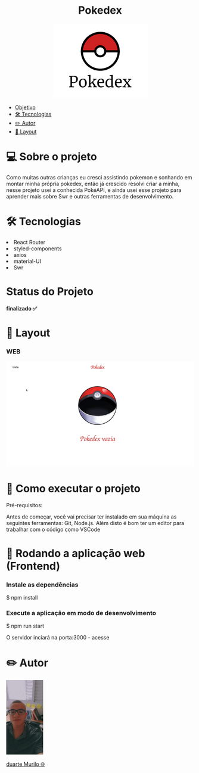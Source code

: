 

<h1 align="center">Pokedex</h1>
<p align="center">
 <img widht = '800' alt="Perfil" src = "./src/Assents/PokedexBanner.png"/>
</p>

 <ul >
  <li><a href="#objetivo">Objetivo</a></li>
  <li><a href="#tec"> 🛠  Tecnologias</a></li>
  <li><a href="#autor">✏️ Autor</a></li>
  <li><a href="#web">🎨 Layout</a></li>
 </ul>

<h1>💻  Sobre o projeto</h1>

<p> Como muitas outras crianças eu cresci assistindo pokemon e sonhando em montar minha própria pokedex, então já crescido resolvi criar a minha, nesse projeto usei a conhecida PokéAPI, e ainda usei esse projeto para aprender mais sobre Swr e outras ferramentas de desenvolvimento.</p>

<h1 id = 'tec'>🛠 Tecnologias </h1
  
<ul>
  <li>React Router</li>
  <li>styled-components</li>
  <li>axios</li>
  <li>material-UI</li>
  <li>Swr</li>
</ul> 

<h1>Status do Projeto</h1>

<h4>finalizado ✅ </h4>

<h1 id = 'Web'>🎨 Layout</h1>
<h3>WEB</h3>

<p align="center">
 <img widht = '500'  src = "./src/Assents/GravacaoTelaPokedex.gif"/>
</p>

<h1>🚀  Como executar o projeto</h1>

<p>Pré-requisitos:</p>

<p>Antes de começar, você vai precisar ter instalado em sua máquina as seguintes ferramentas: Git, Node.js. Além disto é bom ter um editor para trabalhar com o código como VSCode</p>

<h1>🧭 Rodando a aplicação web (Frontend)</h1>

<h3>Instale as dependências</h3>

\$ npm install

<h3>Execute a aplicação em modo de desenvolvimento</h3>

\$ npm run start

<p>O servidor inciará na porta:3000 - acesse <http://localhost:3000></p>

<h1 id = 'autor'>✏️ Autor</h1>

<img  widht = '300' height = '200' alt="Perfil" src = "./src/Assents/PerfilPhoto.jpeg"/>
                                                                                                              
<a href="https://github.com/Duartemurilo">duarte Murilo 🌐</a></td>
                                                      
                                                      

